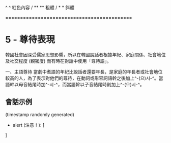 ^ ^ 紅色內容 / ** ** 粗體 / * * 斜體

===========================================

# 5 - 尊待表現

韓國社會因深受儒家思想影響，所以在韓國說話者根據年紀、家庭關係、社會地位及社交程度 (親密度) 而有時在對話中使用「尊待語」。

一、主語尊待
當劇中煮語的年紀比說話者還要年長，是家庭的年長者或社會地位較高的人，為了表示對他們的尊待，在動詞或形容詞語幹之後加上^-(으)시-^。當語幹以母音結尾時加^-시-^，而當語幹以子音結尾時則加上^-(으)시-^。

## 會話示例
(timestamp randomly generated)



+ alert (注意！): [

]
